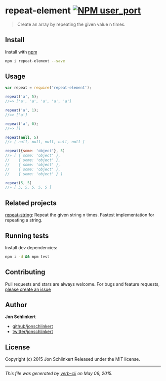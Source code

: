 # repeat-element [![NPM user_port](https://badge.fury.io/js/repeat-element.svg)](http://badge.fury.io/js/repeat-element)

> Create an array by repeating the given value n times.

## Install

Install with [npm](https://www.npmjs.com/)

```bash
npm i repeat-element --save
```

## Usage

```js
var repeat = require('repeat-element');

repeat('a', 5);
//=> ['a', 'a', 'a', 'a', 'a']

repeat('a', 1);
//=> ['a']

repeat('a', 0);
//=> []

repeat(null, 5)
//» [ null, null, null, null, null ]

repeat({some: 'object'}, 5)
//» [ { some: 'object' },
//    { some: 'object' },
//    { some: 'object' },
//    { some: 'object' },
//    { some: 'object' } ]

repeat(5, 5)
//» [ 5, 5, 5, 5, 5 ]
```

## Related projects

[repeat-string](https://github.com/jonschlinkert/repeat-string): Repeat the given string n times. Fastest implementation for repeating a string.

## Running tests

Install dev dependencies:

```bash
npm i -d && npm test
```

## Contributing

Pull requests and stars are always welcome. For bugs and feature requests, [please create an issue](https://github.com/jonschlinkert/repeat-element/issues)

## Author

**Jon Schlinkert**

+ [github/jonschlinkert](https://github.com/jonschlinkert)
+ [twitter/jonschlinkert](http://twitter.com/jonschlinkert)

## License

Copyright (c) 2015 Jon Schlinkert
Released under the MIT license.

***

_This file was generated by [verb-cli](https://github.com/assemble/verb-cli) on May 06, 2015._
